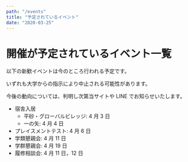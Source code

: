 ```yaml
---
path: "/events"
title: "予定されているイベント"
date: "2020-03-25"
---
```


# 開催が予定されているイベント一覧

以下の新歓イベントは今のところ行われる予定です。

いずれも大学からの指示により中止される可能性があります。

今後の動向については、判明し次第当サイトや LINE でお知らせいたします。

- 宿舎入居
  - 平砂・グローバルビレッジ: 4 月 3 日
  - 一の矢: 4 月 4 日
- プレイスメントテスト: 4 月 6 日
- 学類懇親会: 4 月 11 日
- 学群懇親会: 4 月 19 日
- 履修相談会: 4 月 11 日，12 日
